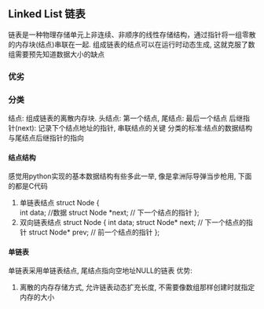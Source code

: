 ## Linked List 链表 
链表是一种物理存储单元上非连续、非顺序的线性存储结构，通过指针将一组零散的内存块(结点)串联在一起.
组成链表的结点可以在运行时动态生成, 这就克服了数组需要预先知道数据大小的缺点
### 优劣

### 分类
结点: 组成链表的离散内存块. 
头结点: 第一个结点, 尾结点: 最后一个结点
后继指针(next): 记录下个结点地址的指针, 串联结点的关键
分类的标准:结点的数据结构与尾结点后继指针的指向
#### 结点结构
感觉用python实现的基本数据结构有些多此一举, 像是拿洲际导弹当步枪用, 下面的都是C代码
1. 单链表结点
    struct Node 
    {   
        int data; //数据
        struct Node *next; // 下一个结点的指针
    };
2.  双向链表结点
    struct Node { 
        int data; 
        struct Node* next; // 下一个结点的指针
        struct Node* prev; // 前一个结点的指针
    };
#### 单链表 
单链表采用单链表结点, 尾结点指向空地址NULL的链表 
优势: 
1. 离散的内存存储方式, 允许链表动态扩充长度, 不需要像数组那样创建时就指定内存的大小



